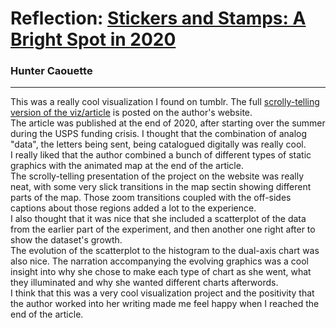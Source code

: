 # Reflection: [Stickers and Stamps: A Bright Spot in 2020](https://kristinhenry.medium.com/stickers-and-stamps-a-bright-spot-in-2020-d3011afefa09)
### Hunter Caouette
---
This was a really cool visualization I found on tumblr. The full [scrolly-telling version of the viz/article](http://kristinhenry.github.io/StickersAndStamps/index.html) is posted on the author's website.  
The article was published at the end of 2020, after starting over the summer during the USPS funding crisis. I thought that the combination of analog "data", the letters being sent, being catalogued digitally was really cool.  
I really liked that the author combined a bunch of different types of static graphics with the animated map at the end of the article.  
The scrolly-telling presentation of the project on the website was really neat, with some very slick transitions in the map sectin showing different parts of the map. Those zoom transitions coupled with the off-sides captions about those regions added a lot to the experience.  
I also thought that it was nice that she included a scatterplot of the data from the earlier part of the experiment, and then another one right after to show the dataset's growth.  
The evolution of the scatterplot to the histogram to the dual-axis chart was also nice. The narration accompanying the evolving graphics was a cool insight into why she chose to make each type of chart as she went, what they illuminated and why she wanted different charts afterwords.  
I think that this was a very cool visualization project and the positivity that the author worked into her writing made me feel happy when I reached the end of the article.
